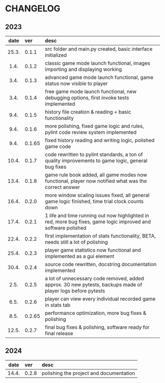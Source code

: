 # CHANGELOG

## 2023

| date  | ver    | desc                                                                                                          |
| :---: | :----- | :------------------------------------------------------------------------------------------------------------ |
| 25.3. | 0.1.1  | src folder and main.py created, basic interface initialized                                                   |
| 1.4.  | 0.1.2  | classic game mode launch functional, images importing and displaying working                                  |
| 3.4.  | 0.1.3  | advanced game mode launch functional, game status now visible to player                                       |
| 3.4.  | 0.1.4  | free game mode launch functional, new debugging options, first invoke tests implemented                       |
| 9.4.  | 0.1.5  | history file creation & reading + basic functionality                                                         |
| 9.4.  | 0.1.6  | more polishing, fixed game logic and rules, pylint code review system implemented                             |
| 9.4.  | 0.1.65 | fixed history reading and writing logic, polished game code                                                   |
| 10.4. | 0.1.7  | code rewritten to pylint standards, a ton of quality improvements to game logic, general bug fixes            |
| 13.4. | 0.1.8  | game rule book added, all game modes now functional, player now notified what was the correct answer          |
| 16.4. | 0.2.0  | more window scaling issues fixed, all general game logic finished, time trial clock counts down               |
| 17.4. | 0.2.1  | 1 life and time running out now highlighted in red, more bug fixes, game logic improved and software polished |
| 22.4. | 0.2.2  | first implementation of stats functionality, BETA, needs still a lot of polishing                             |
| 25.4. | 0.2.3  | player game statistics now functional and implemented as a gui element                                        |
| 30.4. | 0.2.4  | source code rewritten, docstring documentation implemented                                                    |
| 2.5.  | 0.2.5  | a lot of unnecessary code removed, added approx. 30 new pytests, backups made of player logs before pytests   |
| 6.5.  | 0.2.6  | player can view every individual recorded game in stats tab                                                   |
| 8.5.  | 0.2.65 | performance optimization, more bug fixes & polishing                                                          |
| 12.5. | 0.2.7  | final bug fixes & polishing, software ready for final release                                                 |

## 2024

| date  | ver   | desc                                    |
| :---: | :---- | :-------------------------------------- |
| 14.4. | 0.2.8 | polishing the project and documentation |
